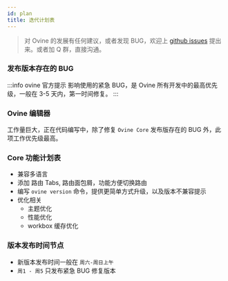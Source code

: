 ```yaml
---
id: plan
title: 迭代计划表
---
```


> 对 Ovine 的发展有任何建议，或者发现 BUG，欢迎上 [github issues](https://github.com/CareyToboo/ovine/issues) 提出来。或者加 Q 群，直接沟通。

### 发布版本存在的 BUG

:::info ovine 官方提示
影响使用的紧急 BUG，是 Ovine 所有开发中的最高优先级，一般在 3-5 天内，第一时间修复。
:::

### Ovine 编辑器

工作量巨大，正在代码编写中，除了修复 `Ovine Core` 发布版存在的 BUG 外，此项工作优先级最高。

### Core 功能计划表

- 兼容多语言
- 添加 路由 Tabs, 路由面包屑，功能方便切换路由
- 编写 `ovine version` 命令，提供更简单方式升级，以及版本不兼容提示
- 优化相关
  - 主题优化
  - 性能优化
  - workbox 缓存优化

### 版本发布时间节点

- 新版本发布时间一般在 `周六-周日上午`
- `周1 - 周5` 只发布紧急 BUG 修复版本
